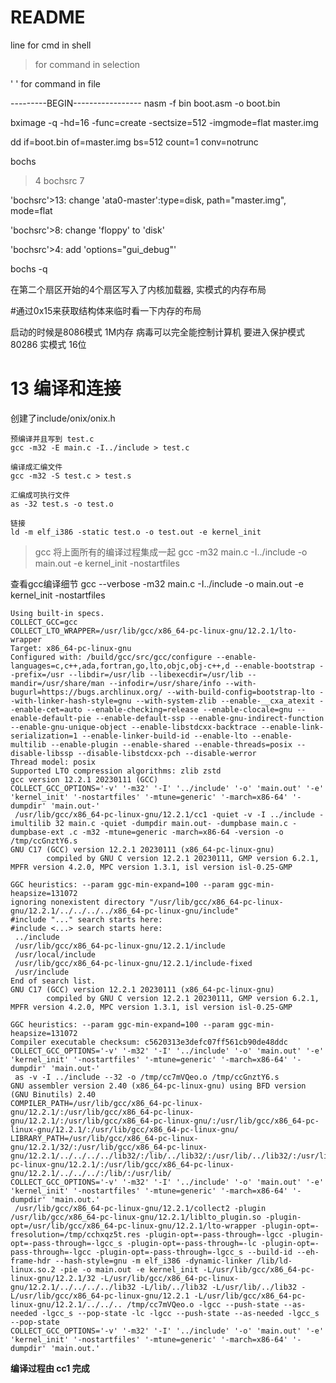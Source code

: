 # README

line for cmd in shell

> for command in selection

' ' for command in file


---------BEGIN-----------------
nasm -f bin boot.asm -o boot.bin



bximage -q -hd=16 -func=create -sectsize=512 -imgmode=flat master.img


dd if=boot.bin of=master.img bs=512 count=1 conv=notrunc

bochs
> 4
> bochsrc
> 7

'bochsrc'>13:
change 'ata0-master':type=disk, path="master.img", mode=flat

'bochsrc'>8:
change 'floppy' to 'disk'

'bochsrc'>4:
add 'options="gui_debug"'

bochs -q


在第二个扇区开始的4个扇区写入了内核加载器,
实模式的内存布局

#通过0x15来获取结构体来临时看一下内存的布局

启动的时候是8086模式 1M内存 病毒可以完全能控制计算机
要进入保护模式 80286 实模式 16位





# 13 编译和连接
创建了include/onix/onix.h

```shell
预编译并且写到 test.c
gcc -m32 -E main.c -I../include > test.c

编译成汇编文件
gcc -m32 -S test.c > test.s

汇编成可执行文件
as -32 test.s -o test.o

链接
ld -m elf_i386 -static test.o -o test.out -e kernel_init

```
> gcc 将上面所有的编译过程集成一起
    gcc -m32 main.c -I../include -o main.out -e kernel_init -nostartfiles

查看gcc编译细节
gcc --verbose -m32 main.c -I../include -o main.out -e kernel_init -nostartfiles

```console
Using built-in specs.
COLLECT_GCC=gcc
COLLECT_LTO_WRAPPER=/usr/lib/gcc/x86_64-pc-linux-gnu/12.2.1/lto-wrapper
Target: x86_64-pc-linux-gnu
Configured with: /build/gcc/src/gcc/configure --enable-languages=c,c++,ada,fortran,go,lto,objc,obj-c++,d --enable-bootstrap --prefix=/usr --libdir=/usr/lib --libexecdir=/usr/lib --mandir=/usr/share/man --infodir=/usr/share/info --with-bugurl=https://bugs.archlinux.org/ --with-build-config=bootstrap-lto --with-linker-hash-style=gnu --with-system-zlib --enable-__cxa_atexit --enable-cet=auto --enable-checking=release --enable-clocale=gnu --enable-default-pie --enable-default-ssp --enable-gnu-indirect-function --enable-gnu-unique-object --enable-libstdcxx-backtrace --enable-link-serialization=1 --enable-linker-build-id --enable-lto --enable-multilib --enable-plugin --enable-shared --enable-threads=posix --disable-libssp --disable-libstdcxx-pch --disable-werror
Thread model: posix
Supported LTO compression algorithms: zlib zstd
gcc version 12.2.1 20230111 (GCC) 
COLLECT_GCC_OPTIONS='-v' '-m32' '-I' '../include' '-o' 'main.out' '-e' 'kernel_init' '-nostartfiles' '-mtune=generic' '-march=x86-64' '-dumpdir' 'main.out-'
 /usr/lib/gcc/x86_64-pc-linux-gnu/12.2.1/cc1 -quiet -v -I ../include -imultilib 32 main.c -quiet -dumpdir main.out- -dumpbase main.c -dumpbase-ext .c -m32 -mtune=generic -march=x86-64 -version -o /tmp/ccGnztY6.s
GNU C17 (GCC) version 12.2.1 20230111 (x86_64-pc-linux-gnu)
        compiled by GNU C version 12.2.1 20230111, GMP version 6.2.1, MPFR version 4.2.0, MPC version 1.3.1, isl version isl-0.25-GMP

GGC heuristics: --param ggc-min-expand=100 --param ggc-min-heapsize=131072
ignoring nonexistent directory "/usr/lib/gcc/x86_64-pc-linux-gnu/12.2.1/../../../../x86_64-pc-linux-gnu/include"
#include "..." search starts here:
#include <...> search starts here:
 ../include
 /usr/lib/gcc/x86_64-pc-linux-gnu/12.2.1/include
 /usr/local/include
 /usr/lib/gcc/x86_64-pc-linux-gnu/12.2.1/include-fixed
 /usr/include
End of search list.
GNU C17 (GCC) version 12.2.1 20230111 (x86_64-pc-linux-gnu)
        compiled by GNU C version 12.2.1 20230111, GMP version 6.2.1, MPFR version 4.2.0, MPC version 1.3.1, isl version isl-0.25-GMP

GGC heuristics: --param ggc-min-expand=100 --param ggc-min-heapsize=131072
Compiler executable checksum: c5620313e3defc07ff561cb90de48ddc
COLLECT_GCC_OPTIONS='-v' '-m32' '-I' '../include' '-o' 'main.out' '-e' 'kernel_init' '-nostartfiles' '-mtune=generic' '-march=x86-64' '-dumpdir' 'main.out-'
 as -v -I ../include --32 -o /tmp/cc7mVQeo.o /tmp/ccGnztY6.s
GNU assembler version 2.40 (x86_64-pc-linux-gnu) using BFD version (GNU Binutils) 2.40
COMPILER_PATH=/usr/lib/gcc/x86_64-pc-linux-gnu/12.2.1/:/usr/lib/gcc/x86_64-pc-linux-gnu/12.2.1/:/usr/lib/gcc/x86_64-pc-linux-gnu/:/usr/lib/gcc/x86_64-pc-linux-gnu/12.2.1/:/usr/lib/gcc/x86_64-pc-linux-gnu/
LIBRARY_PATH=/usr/lib/gcc/x86_64-pc-linux-gnu/12.2.1/32/:/usr/lib/gcc/x86_64-pc-linux-gnu/12.2.1/../../../../lib32/:/lib/../lib32/:/usr/lib/../lib32/:/usr/lib/gcc/x86_64-pc-linux-gnu/12.2.1/:/usr/lib/gcc/x86_64-pc-linux-gnu/12.2.1/../../../:/lib/:/usr/lib/
COLLECT_GCC_OPTIONS='-v' '-m32' '-I' '../include' '-o' 'main.out' '-e' 'kernel_init' '-nostartfiles' '-mtune=generic' '-march=x86-64' '-dumpdir' 'main.out.'
 /usr/lib/gcc/x86_64-pc-linux-gnu/12.2.1/collect2 -plugin /usr/lib/gcc/x86_64-pc-linux-gnu/12.2.1/liblto_plugin.so -plugin-opt=/usr/lib/gcc/x86_64-pc-linux-gnu/12.2.1/lto-wrapper -plugin-opt=-fresolution=/tmp/cchxqz5t.res -plugin-opt=-pass-through=-lgcc -plugin-opt=-pass-through=-lgcc_s -plugin-opt=-pass-through=-lc -plugin-opt=-pass-through=-lgcc -plugin-opt=-pass-through=-lgcc_s --build-id --eh-frame-hdr --hash-style=gnu -m elf_i386 -dynamic-linker /lib/ld-linux.so.2 -pie -o main.out -e kernel_init -L/usr/lib/gcc/x86_64-pc-linux-gnu/12.2.1/32 -L/usr/lib/gcc/x86_64-pc-linux-gnu/12.2.1/../../../../lib32 -L/lib/../lib32 -L/usr/lib/../lib32 -L/usr/lib/gcc/x86_64-pc-linux-gnu/12.2.1 -L/usr/lib/gcc/x86_64-pc-linux-gnu/12.2.1/../../.. /tmp/cc7mVQeo.o -lgcc --push-state --as-needed -lgcc_s --pop-state -lc -lgcc --push-state --as-needed -lgcc_s --pop-state
COLLECT_GCC_OPTIONS='-v' '-m32' '-I' '../include' '-o' 'main.out' '-e' 'kernel_init' '-nostartfiles' '-mtune=generic' '-march=x86-64' '-dumpdir' 'main.out.'
```
**编译过程由 cc1 完成**
